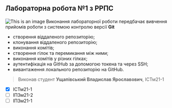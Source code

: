 ## Лабораторна робота №1 з РРПС
####
![This is an image](https://media.ztu.edu.ua/wp-content/uploads/2020/02/Group-6-1-1536x465.png)
Виконання лабораторної роботи передбачає вивчення прийомів роботи з системою контролю версії **Git**
* створення віддаленого репозиторію;
* клонування віддаленого репозиторію;
* виконання комітів;
* створення гілок та перемикання між ними;
* виконання комітів у різних гілках;
* аутентифікація на GitHub за допомогою токена та через SSH;
* вивантаження локального репозиторію на GitHub.
> Виконав студент **Ущапівський Владислав Ярославович**, ІСТм21-1
- [x] ІСТм21-1
- [ ] ІПЗм21-2
- [ ] ІПЗм21-1
